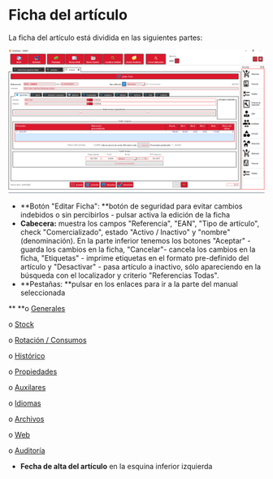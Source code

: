 # Ficha del artículo

La ficha del artículo está dividida en las siguientes partes:

![](<../../../../.gitbook/assets/image (489).png>)

* **Botón "Editar Ficha": **botón de seguridad para evitar cambios indebidos o sin percibirlos - pulsar activa la edición de la ficha
* **Cabecera:** muestra los campos "Referencia", "EAN", "Tipo de artículo", check "Comercializado", estado "Activo / Inactivo" y "nombre" (denominación). En la parte inferior tenemos los botones "Aceptar" - guarda los cambios en la ficha, "Cancelar"- cancela los cambios en la ficha, "Etiquetas" - imprime etiquetas en el formato pre-definido del artículo y "Desactivar" - pasa artículo a inactivo, sólo apareciendo en la búsqueda con el localizador y criterio "Referencias Todas".
* **Pestañas: **pulsar en los enlaces para ir a la parte del manual seleccionada

**                  **o   [Generales](generales.md)

&#x20;                 o   [Stock](stock.md)

&#x20;                 o   [Rotación / Consumos](rotacion-consumos.md)

&#x20;                 o   [Histórico](historico.md)

&#x20;                 o   [Propiedades](propiedades.md)

&#x20;                 o   [Auxilares](auxiliares.md)

&#x20;                 o   [Idiomas](idiomas.md)

&#x20;                 o   [Archivos](archivos.md)

&#x20;                 o   [Web](web.md)

&#x20;                 o   [Auditoría](auditoria.md)

* **Fecha de alta del artículo** en la esquina inferior izquierda
